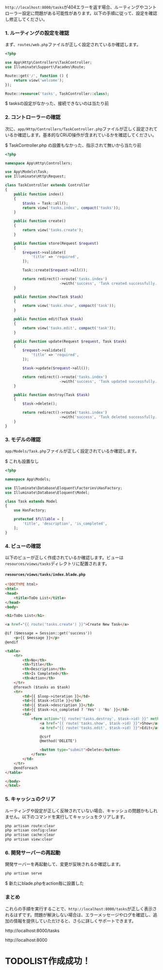 `http://localhost:8000/tasks`が404エラーを返す場合、ルーティングやコントローラー設定に問題がある可能性があります。以下の手順に従って、設定を確認し修正してください。

### 1. ルーティングの設定を確認

まず、`routes/web.php`ファイルが正しく設定されているか確認します。

```php
<?php

use App\Http\Controllers\TaskController;
use Illuminate\Support\Facades\Route;

Route::get('/', function () {
    return view('welcome');
});

Route::resource('tasks', TaskController::class);
```
$ tasksの設定がなかった、接続できないのは当たり前

### 2. コントローラーの確認

次に、`app/Http/Controllers/TaskController.php`ファイルが正しく設定されているか確認します。基本的なCRUD操作が含まれているかを確認してください。

$ TaskController.php の設置もなかった、指示されて無いから当たり前

```php
<?php

namespace App\Http\Controllers;

use App\Models\Task;
use Illuminate\Http\Request;

class TaskController extends Controller
{
    public function index()
    {
        $tasks = Task::all();
        return view('tasks.index', compact('tasks'));
    }

    public function create()
    {
        return view('tasks.create');
    }

    public function store(Request $request)
    {
        $request->validate([
            'title' => 'required',
        ]);

        Task::create($request->all());

        return redirect()->route('tasks.index')
                         ->with('success', 'Task created successfully.');
    }

    public function show(Task $task)
    {
        return view('tasks.show', compact('task'));
    }

    public function edit(Task $task)
    {
        return view('tasks.edit', compact('task'));
    }

    public function update(Request $request, Task $task)
    {
        $request->validate([
            'title' => 'required',
        ]);

        $task->update($request->all());

        return redirect()->route('tasks.index')
                         ->with('success', 'Task updated successfully.');
    }

    public function destroy(Task $task)
    {
        $task->delete();

        return redirect()->route('tasks.index')
                         ->with('success', 'Task deleted successfully.');
    }
}
```

### 3. モデルの確認

`app/Models/Task.php`ファイルが正しく設定されているか確認します。

$ これも設置なし

```php
<?php

namespace App\Models;

use Illuminate\Database\Eloquent\Factories\HasFactory;
use Illuminate\Database\Eloquent\Model;

class Task extends Model
{
    use HasFactory;

    protected $fillable = [
        'title', 'description', 'is_completed',
    ];
}
```

### 4. ビューの確認

以下のビューが正しく作成されているか確認します。ビューは`resources/views/tasks`ディレクトリに配置されます。

#### `resources/views/tasks/index.blade.php`

```html
<!DOCTYPE html>
<html>
<head>
    <title>ToDo List</title>
</head>
<body>

<h1>ToDo List</h1>

<a href="{{ route('tasks.create') }}">Create New Task</a>

@if ($message = Session::get('success'))
    <p>{{ $message }}</p>
@endif

<table>
    <tr>
        <th>No</th>
        <th>Title</th>
        <th>Description</th>
        <th>Is Completed</th>
        <th>Action</th>
    </tr>
    @foreach ($tasks as $task)
    <tr>
        <td>{{ $loop->iteration }}</td>
        <td>{{ $task->title }}</td>
        <td>{{ $task->description }}</td>
        <td>{{ $task->is_completed ? 'Yes' : 'No' }}</td>
        <td>
            <form action="{{ route('tasks.destroy', $task->id) }}" method="POST">
                <a href="{{ route('tasks.show', $task->id) }}">Show</a>
                <a href="{{ route('tasks.edit', $task->id) }}">Edit</a>

                @csrf
                @method('DELETE')

                <button type="submit">Delete</button>
            </form>
        </td>
    </tr>
    @endforeach
</table>

</body>
</html>
```

### 5. キャッシュのクリア

ルーティングや設定が正しく反映されていない場合、キャッシュの問題かもしれません。以下のコマンドを実行してキャッシュをクリアします。

```bash
php artisan route:clear
php artisan config:clear
php artisan cache:clear
php artisan view:clear
```

### 6. 開発サーバーの再起動

開発サーバーを再起動して、変更が反映されるか確認します。

```bash
php artisan serve
```
$ 新たにblade.phpをaction毎に設置した

### まとめ

これらの手順を実行することで、`http://localhost:8000/tasks`が正しく表示されるはずです。問題が解決しない場合は、エラーメッセージやログを確認し、追加の情報を提供していただけると、さらに詳しくサポートできます。

http://localhost:8000/tasks

http://localhost:8000

# TODOLIST作成成功！